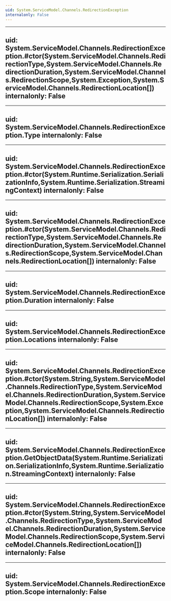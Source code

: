 ```yaml
---
uid: System.ServiceModel.Channels.RedirectionException
internalonly: False
---
```


---
uid: System.ServiceModel.Channels.RedirectionException.#ctor(System.ServiceModel.Channels.RedirectionType,System.ServiceModel.Channels.RedirectionDuration,System.ServiceModel.Channels.RedirectionScope,System.Exception,System.ServiceModel.Channels.RedirectionLocation[])
internalonly: False
---

---
uid: System.ServiceModel.Channels.RedirectionException.Type
internalonly: False
---

---
uid: System.ServiceModel.Channels.RedirectionException.#ctor(System.Runtime.Serialization.SerializationInfo,System.Runtime.Serialization.StreamingContext)
internalonly: False
---

---
uid: System.ServiceModel.Channels.RedirectionException.#ctor(System.ServiceModel.Channels.RedirectionType,System.ServiceModel.Channels.RedirectionDuration,System.ServiceModel.Channels.RedirectionScope,System.ServiceModel.Channels.RedirectionLocation[])
internalonly: False
---

---
uid: System.ServiceModel.Channels.RedirectionException.Duration
internalonly: False
---

---
uid: System.ServiceModel.Channels.RedirectionException.Locations
internalonly: False
---

---
uid: System.ServiceModel.Channels.RedirectionException.#ctor(System.String,System.ServiceModel.Channels.RedirectionType,System.ServiceModel.Channels.RedirectionDuration,System.ServiceModel.Channels.RedirectionScope,System.Exception,System.ServiceModel.Channels.RedirectionLocation[])
internalonly: False
---

---
uid: System.ServiceModel.Channels.RedirectionException.GetObjectData(System.Runtime.Serialization.SerializationInfo,System.Runtime.Serialization.StreamingContext)
internalonly: False
---

---
uid: System.ServiceModel.Channels.RedirectionException.#ctor(System.String,System.ServiceModel.Channels.RedirectionType,System.ServiceModel.Channels.RedirectionDuration,System.ServiceModel.Channels.RedirectionScope,System.ServiceModel.Channels.RedirectionLocation[])
internalonly: False
---

---
uid: System.ServiceModel.Channels.RedirectionException.Scope
internalonly: False
---
